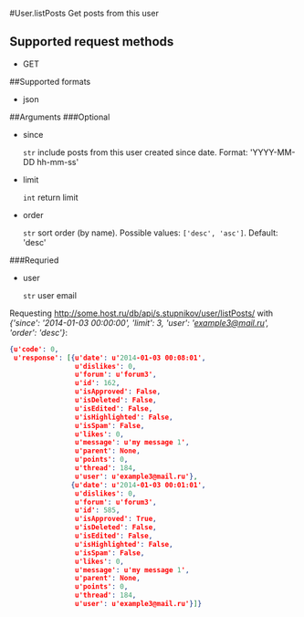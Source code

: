 #User.listPosts
Get posts from this user

## Supported request methods 
* GET

##Supported formats
* json

##Arguments
###Optional
* since

   ```str``` include posts from this user created since date. Format: 'YYYY-MM-DD hh-mm-ss'
* limit

   ```int``` return limit
* order

   ```str``` sort order (by name). Possible values: ```['desc', 'asc']```. Default: 'desc'


###Requried
* user

   ```str``` user email


Requesting http://some.host.ru/db/api/s.stupnikov/user/listPosts/ with _{'since': '2014-01-03 00:00:00', 'limit': 3, 'user': 'example3@mail.ru', 'order': 'desc'}_:
```json
{u'code': 0,
 u'response': [{u'date': u'2014-01-03 00:08:01',
                u'dislikes': 0,
                u'forum': u'forum3',
                u'id': 162,
                u'isApproved': False,
                u'isDeleted': False,
                u'isEdited': False,
                u'isHighlighted': False,
                u'isSpam': False,
                u'likes': 0,
                u'message': u'my message 1',
                u'parent': None,
                u'points': 0,
                u'thread': 184,
                u'user': u'example3@mail.ru'},
               {u'date': u'2014-01-03 00:01:01',
                u'dislikes': 0,
                u'forum': u'forum3',
                u'id': 585,
                u'isApproved': True,
                u'isDeleted': False,
                u'isEdited': False,
                u'isHighlighted': False,
                u'isSpam': False,
                u'likes': 0,
                u'message': u'my message 1',
                u'parent': None,
                u'points': 0,
                u'thread': 184,
                u'user': u'example3@mail.ru'}]}
```
